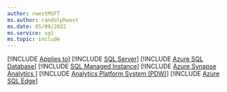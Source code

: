 ```yaml
---
author: rwestMSFT
ms.author: randolphwest
ms.date: 05/09/2022
ms.service: sql
ms.topic: include
---
```


[!INCLUDE [Applies to](../applies-md.md)] [!INCLUDE [SQL Server](_ssnoversion.md)] [!INCLUDE [Azure SQL Database](../applies-to-version/_asdb.md)] [!INCLUDE [SQL Managed Instance](../applies-to-version/_asmi.md)] [!INCLUDE [Azure Synapse Analytics ](../applies-to-version/_asa.md)] [!INCLUDE [Analytics Platform System (PDW)](../applies-to-version/_pdw.md)] [!INCLUDE [Azure SQL Edge](../applies-to-version/_asde.md)]

